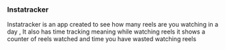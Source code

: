 ### Instatracker
 Instatracker is an app created to see how many reels are you watching in a day , It also has time tracking meaning while watching reels it shows a counter of reels watched and time you have wasted watching reels
